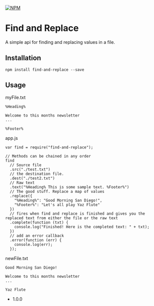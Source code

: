 [![NPM](https://nodei.co/npm/find-and-replace.png?compact=true)](https://nodei.co/npm/find-and-replace/)

Find and Replace
=========

A simple api for finding and replacing values in a file.

## Installation
  ```
  npm install find-and-replace --save
  ```

## Usage
  myFile.txt
  ```
  %Heading%
  
  Welcome to this months newsletter
  ...
  
  %Footer%
  ```
    
  app.js
  ```JS
  var find = require("find-and-replace");
  
  // Methods can be chained in any order
  find
    // Source file
    .src("./test.txt")
    // the destination file.
    .dest("./test2.txt")
    // Raw text
    .text("%Heading% This is some sample text. %Footer%")
    // The good stuff. Replace a map of values
    .replace({
      "%Heading%": "Good Morning San Diego!",
      "%Footer%": "Let's all play Yaz Flute"
    })
    // fires when find and replace is finished and gives you the replaced text from either the file or the raw text
    .complete(function (txt) {
      console.log("Finished! Here is the completed text: " + txt);
    })
    // add an error callback
    .error(function (err) {
      console.log(err);
    });
  ```
  
  newFile.txt
  ```
  Good Morning San Diego!
  
  Welcome to this months newsletter
  ...
  
  Yaz Flute
  ```

* 1.0.0
